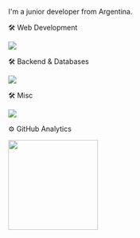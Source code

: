 
I'm a junior developer from Argentina.


<section>
   <!-- LinkedIn badge 
  <img
    src="https://img.shields.io/badge/LinkedIn-0A66C2?style=for-the-badge&logo=linkedin&logoColor=white"
    height="30em"
  />
  <img
    src="https://img.shields.io/badge/my_portfolio-181818?style=for-the-badge&logo=ko-fi&logoColor=white"
    height="30em"
  />
  -->
</section>

🛠️ Web Development

<img
  src="https://skillicons.dev/icons?i=js,ts,react,express,html,css,tailwind&perline=10"
/>

🛠️ Backend & Databases

<img
  src="https://skillicons.dev/icons?i=python,java,postgresql&perline=6"
/>

🛠️ Misc

<img
  src="https://skillicons.dev/icons?i=github,git,vscode,intellij,&perline=6"
/>

⚙️ GitHub Analytics

<img
  src="https://github-readme-stats.vercel.app/api/top-langs?username=rockito10&show_icons=true&locale=en&layout=compact&theme=dark&hide=shell,kotlin"
  height="180em"
/>
